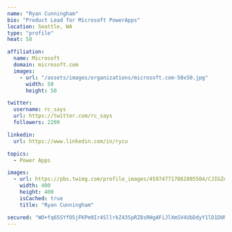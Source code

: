 ```yaml
---
name: "Ryan Cunningham"
bio: "Product Lead for Microsoft PowerApps"
location: Seattle, WA
type: "profile"
heat: 58

affiliation:
  name: Microsoft
  domain: microsoft.com
  images:
    - url: "/assets/images/organizations/microsoft.com-50x50.jpg"
      width: 50
      height: 50

twitter:
  username: rc_says
  url: https://twitter.com/rc_says
  followers: 2209

linkedin:
  url: https://www.linkedin.com/in/rycu

topics:
  - Power Apps

images:
  - url: https://pbs.twimg.com/profile_images/459747717862805504/CJIGZejd_400x400.png
    width: 400
    height: 400
    isCached: true
    title: "Ryan Cunningham"

secured: "WO+fq65SYfO5jFKPm9Ir4SllrkZ43SpRZ8sRHgAFiJlXmSV4UbDdyY1lD1DUMR9tTwm3kJRQUGujnVALbEgLLB/9LoT3o5CFW4Mb9gJinCLyTP8PUrdgHtHA1AtAGR72wEAJLG1DN1JkdASocDEwvv2QAWHfMi7tQ7CQGgvS9pkzwNZgAUG4kBcexyXNCZfJexd7QRMyPmJBSy0hoc4d+cyIjmNqRZPyCOMm0nMlBx9r0tClFvbFZ3+Jg//1AwJpEepVlm3xG7uB7Okgz+SR7O7a7ehZUbGJcpvQovSrzf8xlfytcLQzXo5TWwr+59D1ZIWwH5YWydT/4t3Fyn01T3fLxRXpVyElSEFOYy1mMvPN5x2Qwx9D2A+I4phbHSENGiX3D54TjTbvWPsbQek7GHtB2ClsHEen6xbB+b49OLE=;4ek+ePZZFvHHXWhjbFJ+Pw=="
---
```


